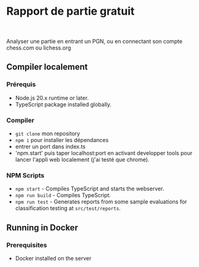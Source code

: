 # Rapport de partie gratuit

<br><br>
Analyser une partie en entrant un PGN, ou en connectant son compte chess.com ou lichess.org

## Compiler localement
### Prérequis
- Node.js 20.x runtime or later.
- TypeScript package installed globally.

### Compiler
- `git clone` mon repository
- `npm i` pour installer les dépendances 
- entrer un port dans index.ts 
- 'npm.start' puis taper localhost:port en activant developper tools pour lancer l'appli web localement (j'ai testé que chrome).

### NPM Scripts
- `npm start` - Compiles TypeScript and starts the webserver.
- `npm run build` - Compiles TypeScript.
- `npm run test` - Generates reports from some sample evaluations for classification testing at `src/test/reports`.

## Running in Docker
### Prerequisites
- Docker installed on the server

